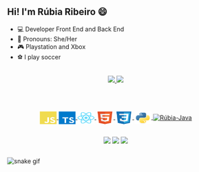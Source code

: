 ## Hi! I'm Rúbia Ribeiro 😄

 - 💻 Developer Front End and Back End
 - 🥰 Pronouns: She/Her
 - 🎮 Playstation and Xbox
 - ⚽ I play soccer
 
 ##
 <div align="center">
  <a href="https://github.com/rubsribeiro">
  <img height="180em" src="https://github-readme-stats.vercel.app/api?username=rubsribeiro&show_icons=true&theme=vision-friendly-dark&include_all_commits=true&count_private=true"/>
  <img height="180em" src="https://github-readme-stats.vercel.app/api/top-langs/?username=rubsribeiro&layout=compact&langs_count=7&theme=vision-friendly-dark"/>
</div>

##

<div style="display: inline_block"><br>
 
         
<div align="center">
<div style="display: inline_block"><br>
   <img align="center" alt="Rúbia-Js" height="30" width="40" src="https://raw.githubusercontent.com/devicons/devicon/master/icons/javascript/javascript-plain.svg">
  <img align="center" alt="Rúbia-Ts" height="30" width="40" src="https://raw.githubusercontent.com/devicons/devicon/master/icons/typescript/typescript-plain.svg">
  <img align="center" alt="Rúbia-React" height="30" width="40" src="https://raw.githubusercontent.com/devicons/devicon/master/icons/react/react-original.svg">
  <img align="center" alt="Rúbia-HTML" height="30" width="40" src="https://raw.githubusercontent.com/devicons/devicon/master/icons/html5/html5-original.svg">
  <img align="center" alt="Rúbia-CSS" height="30" width="40" src="https://raw.githubusercontent.com/devicons/devicon/master/icons/css3/css3-original.svg">
  <img align="center" alt="Rúbia-Python" height="30" width="40" src="https://raw.githubusercontent.com/devicons/devicon/master/icons/python/python-original.svg">
  <img align="center" alt="Rúbia-Java" height="50" width="40" src="https://cdn.jsdelivr.net/gh/devicons/devicon/icons/java/java-original-wordmark.svg">
</div>
</div>          


 ##
<div align="center">
  <a href="https://instagram.com/rubs_rb" target="_blank"><img src="https://img.shields.io/badge/-Instagram-%23E4405F?style=for-the-badge&logo=instagram&logoColor=white" target="_blank"></a>
  <a href = "mailto:rubia.n.ribeiro@gmail.com"><img src="https://img.shields.io/badge/-Gmail-%23333?style=for-the-badge&logo=gmail&logoColor=white" target="_blank"></a>
  <a href="https://www.linkedin.com/in/rubianribeiro03/-45875016a" target="_blank"><img src="https://img.shields.io/badge/-LinkedIn-%230077B5?style=for-the-badge&logo=linkedin&logoColor=white" target="_blank"></a> 
 
</div>

 ##
 
 ![snake gif](https://github.com/rubsribeiro/rubsribeiro/blob/output/github-contribution-grid-snake.svg)
